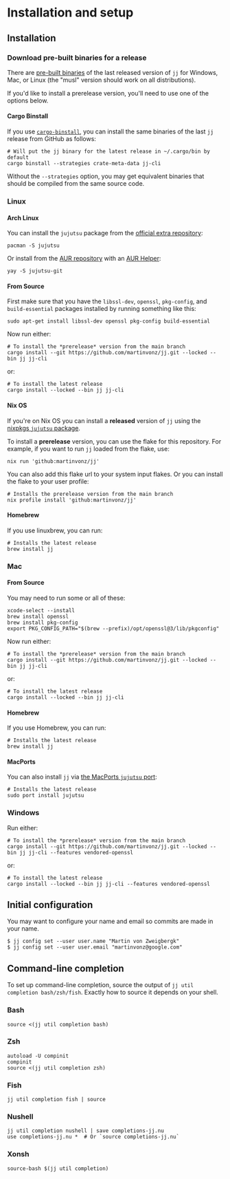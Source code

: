 # Installation and setup

## Installation

### Download pre-built binaries for a release

There are [pre-built binaries](https://github.com/martinvonz/jj/releases/latest)
of the last released version of `jj` for Windows, Mac, or Linux (the "musl"
version should work on all distributions).

If you'd like to install a prerelease version, you'll need to use one of the
options below.

#### Cargo Binstall

If you use [`cargo-binstall`](https://github.com/cargo-bins/cargo-binstall), you
can install the same binaries of the last `jj` release from GitHub as follows:

```shell
# Will put the jj binary for the latest release in ~/.cargo/bin by default
cargo binstall --strategies crate-meta-data jj-cli
```

Without the `--strategies` option, you may get equivalent binaries that should
be compiled from the same source code.

### Linux

#### Arch Linux

You can install the `jujutsu` package from the [official extra repository](https://archlinux.org/packages/extra/x86_64/jujutsu/):

```
pacman -S jujutsu
```

Or install from the [AUR repository](https://aur.archlinux.org/packages/jujutsu-git) with an [AUR Helper](https://wiki.archlinux.org/title/AUR_helpers):

```
yay -S jujutsu-git
```

#### From Source

First make sure that you have the `libssl-dev`, `openssl`, `pkg-config`, and
`build-essential` packages installed by running something like this:

```shell
sudo apt-get install libssl-dev openssl pkg-config build-essential
```

Now run either:

```shell
# To install the *prerelease* version from the main branch
cargo install --git https://github.com/martinvonz/jj.git --locked --bin jj jj-cli
```

or:

```shell
# To install the latest release
cargo install --locked --bin jj jj-cli
```

#### Nix OS

If you're on Nix OS you can install a **released** version of `jj` using the
[nixpkgs `jujutsu` package](https://search.nixos.org/packages?channel=unstable&show=jujutsu).

To install a **prerelease** version, you can use the flake for this repository.
For example, if you want to run `jj` loaded from the flake, use:

```shell
nix run 'github:martinvonz/jj'
```

You can also add this flake url to your system input flakes. Or you can
install the flake to your user profile:

```shell
# Installs the prerelease version from the main branch
nix profile install 'github:martinvonz/jj'
```

#### Homebrew

If you use linuxbrew, you can run:

```shell
# Installs the latest release
brew install jj
```

### Mac

#### From Source

You may need to run some or all of these:

```shell
xcode-select --install
brew install openssl
brew install pkg-config
export PKG_CONFIG_PATH="$(brew --prefix)/opt/openssl@3/lib/pkgconfig"
```

Now run either:

```shell
# To install the *prerelease* version from the main branch
cargo install --git https://github.com/martinvonz/jj.git --locked --bin jj jj-cli
```

or:

```shell
# To install the latest release
cargo install --locked --bin jj jj-cli
```

#### Homebrew

If you use Homebrew, you can run:

```shell
# Installs the latest release
brew install jj
```

#### MacPorts

You can also install `jj` via [the MacPorts `jujutsu`
port](https://ports.macports.org/port/jujutsu/):

```shell
# Installs the latest release
sudo port install jujutsu
```

### Windows

Run either:

```shell
# To install the *prerelease* version from the main branch
cargo install --git https://github.com/martinvonz/jj.git --locked --bin jj jj-cli --features vendored-openssl
```

or:

```shell
# To install the latest release
cargo install --locked --bin jj jj-cli --features vendored-openssl
```

## Initial configuration

You may want to configure your name and email so commits are made in your name.

```shell
$ jj config set --user user.name "Martin von Zweigbergk"
$ jj config set --user user.email "martinvonz@google.com"
```

## Command-line completion

To set up command-line completion, source the output of
`jj util completion bash/zsh/fish`. Exactly how to source it
depends on your shell.

### Bash

```shell
source <(jj util completion bash)
```

### Zsh

```shell
autoload -U compinit
compinit
source <(jj util completion zsh)
```

### Fish

```shell
jj util completion fish | source
```

### Nushell

```nu
jj util completion nushell | save completions-jj.nu
use completions-jj.nu *  # Or `source completions-jj.nu`
```

### Xonsh

```shell
source-bash $(jj util completion)
```
